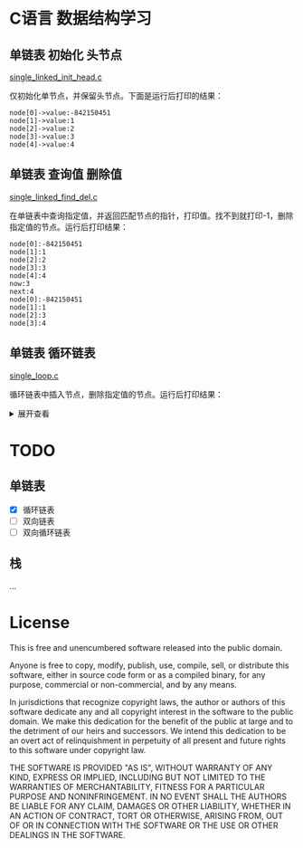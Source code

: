 # C语言 数据结构学习

## 单链表 初始化 头节点

[single_linked_init_head.c](https://github.com/blackyau/Learn_C/blob/master/single_linked_init_head.c)

仅初始化单节点，并保留头节点。下面是运行后打印的结果：

```
node[0]->value:-842150451
node[1]->value:1
node[2]->value:2
node[3]->value:3
node[4]->value:4
```

## 单链表 查询值 删除值

[single_linked_find_del.c](https://github.com/blackyau/Learn_C/blob/master/single_linked_find_del.c)

在单链表中查询指定值，并返回匹配节点的指针，打印值。找不到就打印-1，删除指定值的节点。运行后打印结果：

```
node[0]:-842150451
node[1]:1
node[2]:2
node[3]:3
node[4]:4
now:3
next:4
node[0]:-842150451
node[1]:1
node[2]:3
node[3]:4
```

## 单链表 循环链表

[single_loop.c](https://github.com/blackyau/Learn_C/blob/master/single_loop.c)

循环链表中插入节点，删除指定值的节点。运行后打印结果：

<details>
<summary>展开查看</summary>

```
node[0]:0, next:node[1]:1
node[1]:1, next:node[1]:2
node[2]:2, next:node[2]:3
node[3]:3, next:node[0]:0

insert -1 after node->value == 0
node[0]:0, next:node[1]:-1
node[1]:-1, next:node[1]:1
node[2]:1, next:node[2]:2
node[3]:2, next:node[3]:3
node[4]:3, next:node[0]:0

insert -1 after node->value == 1
node[0]:0, next:node[1]:-1
node[1]:-1, next:node[1]:1
node[2]:1, next:node[2]:-1
node[3]:-1, next:node[3]:2
node[4]:2, next:node[4]:3
node[5]:3, next:node[0]:0

insert -1 after node->value == 3
node[0]:0, next:node[1]:-1
node[1]:-1, next:node[1]:1
node[2]:1, next:node[2]:-1
node[3]:-1, next:node[3]:2
node[4]:2, next:node[4]:3
node[5]:3, next:node[5]:-1
node[6]:-1, next:node[0]:0

insert -1 after node->value == 6
node[0]:0, next:node[1]:-1
node[1]:-1, next:node[1]:1
node[2]:1, next:node[2]:-1
node[3]:-1, next:node[3]:2
node[4]:2, next:node[4]:3
node[5]:3, next:node[5]:-1
node[6]:-1, next:node[0]:0

rm node->value == -1
node[0]:0, next:node[1]:1
node[1]:1, next:node[1]:2
node[2]:2, next:node[2]:3
node[3]:3, next:node[0]:0
```
</details>

# TODO

## 单链表

- [X] 循环链表
- [ ] 双向链表
- [ ] 双向循环链表

## 栈

...

# License

This is free and unencumbered software released into the public domain.

Anyone is free to copy, modify, publish, use, compile, sell, or
distribute this software, either in source code form or as a compiled
binary, for any purpose, commercial or non-commercial, and by any
means.

In jurisdictions that recognize copyright laws, the author or authors
of this software dedicate any and all copyright interest in the
software to the public domain. We make this dedication for the benefit
of the public at large and to the detriment of our heirs and
successors. We intend this dedication to be an overt act of
relinquishment in perpetuity of all present and future rights to this
software under copyright law.

THE SOFTWARE IS PROVIDED "AS IS", WITHOUT WARRANTY OF ANY KIND,
EXPRESS OR IMPLIED, INCLUDING BUT NOT LIMITED TO THE WARRANTIES OF
MERCHANTABILITY, FITNESS FOR A PARTICULAR PURPOSE AND NONINFRINGEMENT.
IN NO EVENT SHALL THE AUTHORS BE LIABLE FOR ANY CLAIM, DAMAGES OR
OTHER LIABILITY, WHETHER IN AN ACTION OF CONTRACT, TORT OR OTHERWISE,
ARISING FROM, OUT OF OR IN CONNECTION WITH THE SOFTWARE OR THE USE OR
OTHER DEALINGS IN THE SOFTWARE.